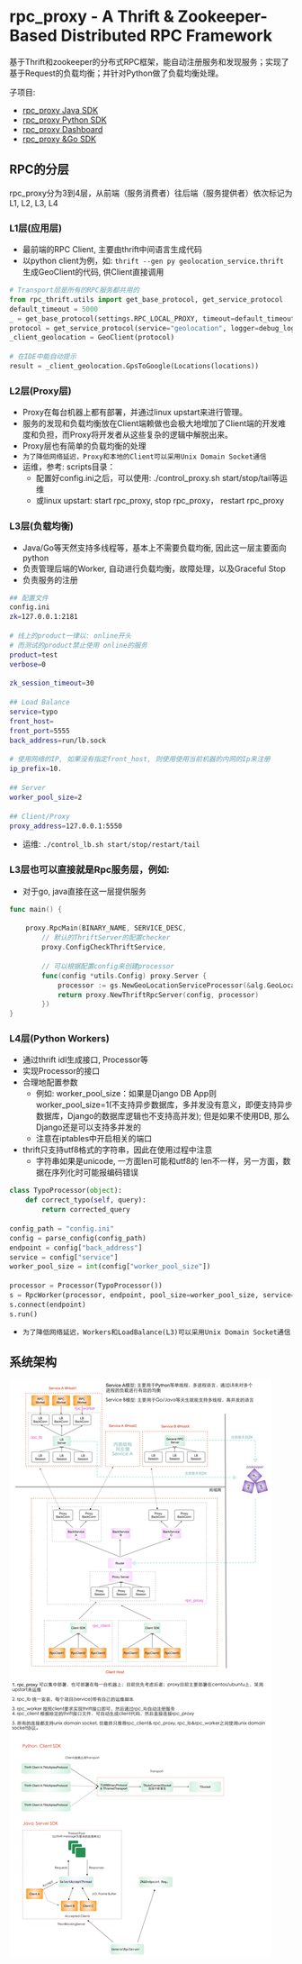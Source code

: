 # rpc_proxy - A Thrift & Zookeeper-Based Distributed RPC Framework
基于Thrift和zookeeper的分布式RPC框架，能自动注册服务和发现服务；实现了基于Request的负载均衡；并针对Python做了负载均衡处理。

子项目:
* [rpc_proxy Java SDK](https://github.com/wfxiang08/rpc_proxy_java)
* [rpc_proxy Python SDK](https://github.com/wfxiang08/rpc_proxy_python)
* [rpc_proxy Dashboard](https://github.com/wfxiang08/rpc_proxy_dashboard)
* [rpc_proxy &Go SDK](https://github.com/wfxiang08/rpc_proxy)

## RPC的分层
rpc_proxy分为3到4层，从前端（服务消费者）往后端（服务提供者）依次标记为L1, L2, L3, L4

### L1层(应用层)
* 最前端的RPC Client, 主要由thrift中间语言生成代码
* 以python client为例，如: `thrift --gen py geolocation_service.thrift` 生成GeoClient的代码, 供Client直接调用

```python
# Transport层是所有的RPC服务都共用的
from rpc_thrift.utils import get_base_protocol, get_service_protocol
default_timeout = 5000
_ = get_base_protocol(settings.RPC_LOCAL_PROXY, timeout=default_timeout)
protocol = get_service_protocol(service="geolocation", logger=debug_logger)
_client_geolocation = GeoClient(protocol)

# 在IDE中能自动提示
result = _client_geolocation.GpsToGoogle(Locations(locations))
```


### L2层(Proxy层)
* Proxy在每台机器上都有部署，并通过linux upstart来进行管理。
* 服务的发现和负载均衡放在Client端赖做也会极大地增加了Client端的开发难度和负担，而Proxy将开发者从这些复杂的逻辑中解脱出来。
* Proxy层也有简单的负载均衡的处理
* `为了降低网络延迟，Proxy和本地的Client可以采用Unix Domain Socket通信`
* 运维，参考: scripts目录：
	* 配置好config.ini之后，可以使用: ./control_proxy.sh start/stop/tail等运维
	* 或linux upstart: start rpc_proxy, stop rpc_proxy， restart rpc_proxy

### L3层(负载均衡)
* Java/Go等天然支持多线程等，基本上不需要负载均衡, 因此这一层主要面向python
* 负责管理后端的Worker, 自动进行负载均衡，故障处理，以及Graceful Stop
* 负责服务的注册

```bash
## 配置文件
config.ini
zk=127.0.0.1:2181

# 线上的product一律以: online开头
# 而测试的product禁止使用 online的服务
product=test
verbose=0

zk_session_timeout=30

## Load Balance
service=typo
front_host=
front_port=5555
back_address=run/lb.sock

# 使用网络的IP, 如果没有指定front_host, 则使用使用当前机器的内网的Ip来注册
ip_prefix=10.

## Server
worker_pool_size=2

## Client/Proxy
proxy_address=127.0.0.1:5550

```
* 运维: `./control_lb.sh start/stop/restart/tail`


### L3层也可以直接就是Rpc服务层，例如:
* 对于go, java直接在这一层提供服务

```go
func main() {

	proxy.RpcMain(BINARY_NAME, SERVICE_DESC,
		// 默认的ThriftServer的配置checker
		proxy.ConfigCheckThriftService,

		// 可以根据配置config来创建processor
		func(config *utils.Config) proxy.Server {
			processor := gs.NewGeoLocationServiceProcessor(&alg.GeoLocationService{})
			return proxy.NewThriftRpcServer(config, processor)
		})
}
```

### L4层(Python Workers)
* 通过thrift idl生成接口, Processor等
* 实现Processor的接口
* 合理地配置参数
    * 例如: worker_pool_size：如果是Django DB App则worker_pool_size=1(不支持异步数据库，多并发没有意义，即便支持异步数据库，Django的数据库逻辑也不支持高并发); 但是如果不使用DB, 那么Django还是可以支持多并发的
    * 注意在iptables中开启相关的端口
* thrift只支持utf8格式的字符串，因此在使用过程中注意
    * 字符串如果是unicode, 一方面len可能和utf8的 len不一样，另一方面，数据在序列化时可能报编码错误

```python
class TypoProcessor(object):
    def correct_typo(self, query):
        return corrected_query

config_path = "config.ini"
config = parse_config(config_path)
endpoint = config["back_address"]
service = config["service"]
worker_pool_size = int(config["worker_pool_size"])

processor = Processor(TypoProcessor())
s = RpcWorker(processor, endpoint, pool_size=worker_pool_size, service=service)
s.connect(endpoint)
s.run()
```
* `为了降低网络延迟，Workers和LoadBalance(L3)可以采用Unix Domain Socket通信`

## 系统架构
![architecture](doc/rpc_architecture.jpg)

